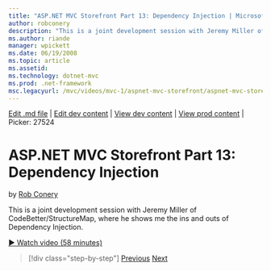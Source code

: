 ```yaml
---
title: "ASP.NET MVC Storefront Part 13: Dependency Injection | Microsoft Docs"
author: robconery
description: "This is a joint development session with Jeremy Miller of CodeBetter/StructureMap, where he shows me the ins and outs of Dependency Injection."
ms.author: riande
manager: wpickett
ms.date: 06/19/2008
ms.topic: article
ms.assetid: 
ms.technology: dotnet-mvc
ms.prod: .net-framework
msc.legacyurl: /mvc/videos/mvc-1/aspnet-mvc-storefront/aspnet-mvc-storefront-part-13-dependency-injection
---
```

[Edit .md file](C:\Projects\msc\dev\Msc.Www\Web.ASP\App_Data\github\mvc\videos\mvc-1\aspnet-mvc-storefront\aspnet-mvc-storefront-part-13-dependency-injection.md) | [Edit dev content](http://www.aspdev.net/umbraco#/content/content/edit/26733) | [View dev content](http://docs.aspdev.net/tutorials/mvc/videos/mvc-1/aspnet-mvc-storefront/aspnet-mvc-storefront-part-13-dependency-injection.html) | [View prod content](http://www.asp.net/mvc/videos/mvc-1/aspnet-mvc-storefront/aspnet-mvc-storefront-part-13-dependency-injection) | Picker: 27524

ASP.NET MVC Storefront Part 13: Dependency Injection
====================
by [Rob Conery](https://github.com/robconery)

This is a joint development session with Jeremy Miller of CodeBetter/StructureMap, where he shows me the ins and outs of Dependency Injection.

[&#9654; Watch video (58 minutes)](https://channel9.msdn.com/Blogs/ASP-NET-Site-Videos/aspnet-mvc-storefront-part-13-dependency-injection)

>[!div class="step-by-step"] [Previous](aspnet-mvc-storefront-part-12-mocking.md) [Next](aspnet-mvc-storefront-part-14-rich-client-interaction.md)